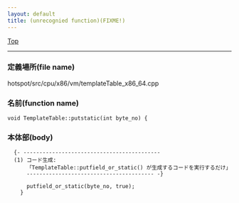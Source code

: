 ```yaml
---
layout: default
title: (unrecognied function)(FIXME!)
---
```

[Top](../index.html)

--- 
### 定義場所(file name)
hotspot/src/cpu/x86/vm/templateTable_x86_64.cpp

### 名前(function name)
```
void TemplateTable::putstatic(int byte_no) {
```

### 本体部(body)
```
  {- -------------------------------------------
  (1) コード生成: 
      「TemplateTable::putfield_or_static() が生成するコードを実行するだけ」
      ---------------------------------------- -}

	  putfield_or_static(byte_no, true);
	}
	
```


